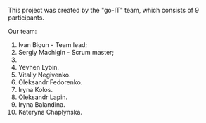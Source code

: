 This project was created by the "go-IT" team, which consists of 9 participants.

Our team:

1. Іvan Bigun - Team lead;
2. Sergiy Machigin - Scrum master;
3.
4. Yevhen Lybin.
5. Vitaliy Negivenko.
6. Oleksandr Fedorenko.
7. Iryna Kolos.
8. Oleksandr Lapin.
9. Iryna Balandina.
10. Kateryna Chaplynska.
